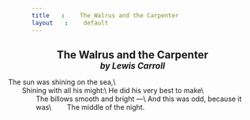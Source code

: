 ```yaml
---
title: The Walrus and the Carpenter
layout: default
---
```

<style>
  #content {max-width: 280px;}
  span {display: inline-block; margin-left: 2em;}
  h2 {margin-bottom: 0; text-align: center;}
  em {display: block; font-size: 80%; font-style: italic;}
</style>
## The Walrus and the Carpenter *by Lewis Carroll*

The sun was shining on the sea,\\
<span/>Shining with all his might:\\
He did his very best to make\\
<span/>The billows smooth and bright —\\
And this was odd, because it was\\
<span/>The middle of the night.

